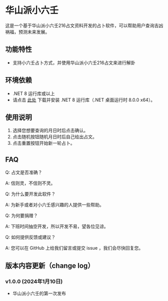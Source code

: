 # 华山派小六壬

这是一个基于华山派小六壬216占文资料开发的占卜软件，可以帮助用户查询吉凶祸福，预测未来发展。

## 功能特性

- 支持小六壬占卜方式，并使用华山派小六壬216占文来进行解卦

## 环境依赖

- .NET 8 运行库或以上
- 请点击  [此处](https://dotnet.microsoft.com/download/dotnet/thank-you/runtime-desktop-8.0.0-windows-x64-installer) 下载并安装 .NET 8 运行库（.NET 桌面运行时 8.0.0 x64）。

## 使用说明

1. 选择您想要查询的月日时后点击确认。
2. 点击随机按钮随机月日时后自己给出占文。
3. 点击重置按钮开始新一轮占卜。

## FAQ

Q: 占文是否准确？

A: 信则灵，不信则不灵。

Q: 为什么要开发此软件？

A: 为新手或者对小六壬感兴趣的人提供一些帮助。

Q: 为何要捐赠？

A: 下班时间抽空开发，所以开发不易，望各位见谅。

Q: 如何提供反馈或建议？

A: 您可以在 GitHub 上给我们留言或提交 issue ，我们会尽快回复您。

## 版本内容更新（change log）

### v1.0.0 (2024年1月10日)

- 华山派小六壬的第一次发布